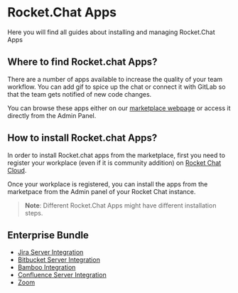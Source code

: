 # Rocket.Chat Apps

Here you will find all guides about installing and managing Rocket.Chat Apps

## Where to find Rocket.chat Apps?

There are a number of apps available to increase the quality of your team workflow. You can add gif to spice up the chat or connect it with GitLab so that the team gets notified of new code changes.

You can browse these apps either on our [marketplace webpage](https://rocket.chat/marketplace) or access it directly from the Admin Panel.

## How to install Rocket.chat Apps?

In order to install Rocket.chat apps from the marketplace, first you need to register your workplace (even if it is community addition) on [Rocket Chat Cloud](https://cloud.rocket.chat/).

Once your workplace is registered, you can install the apps from the marketpace from the Admin panel of your Rocket Chat instance.

>**Note**: Different Rocket.Chat Apps might have different installation steps.

## Enterprise Bundle

- [Jira Server Integration](jira-server-integration/)
- [Bitbucket Server Integration](bitbucket-server-integration/)
- [Bamboo Integration](bamboo-integration/)
- [Confluence Server Integration](confluence-server-integration/)
- [Zoom](zoom/)
